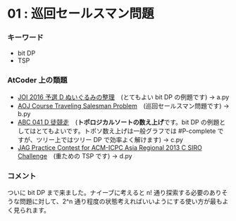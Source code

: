 # 01 : 巡回セールスマン問題

### キーワード

- bit DP
- TSP

### AtCoder 上の類題

- [JOI 2016 予選 D ぬいぐるみの整理](https://atcoder.jp/contests/joi2017yo/tasks/joi2017yo_d)　(とてもよい bit DP の例題です) -> a.py
- [AOJ Course Traveling Salesman Problem](http://judge.u-aizu.ac.jp/onlinejudge/description.jsp?id=DPL_2_A&lang=jp)　(巡回セールスマン問題です) -> b.py
- [ABC 041 D 徒競走](https://atcoder.jp/contests/abc041/tasks/abc041_d)　(**トポロジカルソートの数え上げ**です。bit DP の例題としてはとてもよいです。トポソ数え上げは一般グラフでは #P-complete ですが、ツリー上ではツリー DP で効率よく解けます) -> c.py
- [JAG Practice Contest for ACM-ICPC Asia Regional 2013 C SIRO Challenge](https://atcoder.jp/contests/jag2013autumn/tasks/icpc2013autumn_c)　(重ための TSP です) -> d.py

### コメント

ついに bit DP まで来ました。ナイーブに考えると n! 通り探索する必要のありそうな問題に対して、2^n 通り程度の状態考えればいいようにする使い方が最もよく見られます。